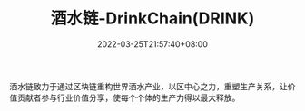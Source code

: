 ﻿---
weight: 
title: "酒水链-DrinkChain(DRINK)"
description: "酒水链致力于通过区块链重构世界酒水产业，以区中心之力，重塑生产关系，让价值贡献者参与行业价值分享，使每个个体的生产力得以最大释放"
date: 2022-03-25T21:57:40+08:00
lastmod: 2022-03-25T16:45:40+08:00
draft: false
authors: ["Metabd"]
featuredImage: "jiushuilian-drinkchaindrink.webp"
link: ""
tags: ["数字代币","酒水链-DrinkChain(DRINK)"]
categories: ["navigation"]
navigation: ["数字代币"]
lightgallery: true
toc: true
pinned: false
recommend: false
recommend1: false
---
酒水链致力于通过区块链重构世界酒水产业，以区中心之力，重塑生产关系，让价值贡献者参与行业价值分享，使每个个体的生产力得以最大释放。
